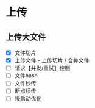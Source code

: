 # 上传

## 上传大文件

- [x] 文件切片
- [x] 上传文件 - 上传切片 / 合并文件
- [ ] 请求【并发/重试】控制
- [ ] 文件hash
- [ ] 文件秒传
- [ ] 断点续传
- [ ] 慢启动优化
